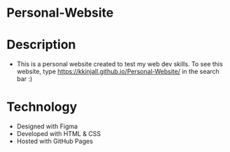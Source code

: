 # Personal-Website
# Description
* This is a personal website created to test my web dev skills. To see this website, type https://kkinjall.github.io/Personal-Website/ in the search bar :)
# Technology
* Designed with Figma
* Developed with HTML & CSS
* Hosted with GitHub Pages
